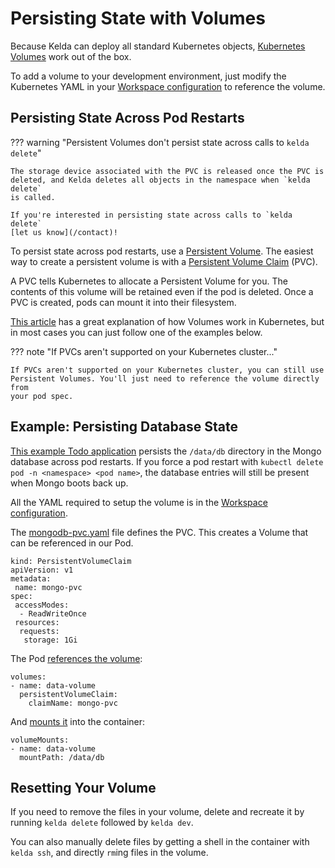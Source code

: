# Persisting State with Volumes

Because Kelda can deploy all standard Kubernetes objects, [Kubernetes
Volumes](https://kubernetes.io/docs/concepts/storage/volumes/) work out of the box.

To add a volume to your development environment, just modify the Kubernetes
YAML in your [Workspace
configuration](../../../reference/configuration/#workspace-configuration) to
reference the volume.

## Persisting State Across Pod Restarts

??? warning "Persistent Volumes don't persist state across calls to `kelda delete`"

    The storage device associated with the PVC is released once the PVC is
    deleted, and Kelda deletes all objects in the namespace when `kelda delete`
    is called.

    If you're interested in persisting state across calls to `kelda delete`
    [let us know](/contact)!

To persist state across pod restarts, use a [Persistent
Volume](https://kubernetes.io/docs/concepts/storage/persistent-volumes/). The
easiest way to create a persistent volume is with a [Persistent Volume
Claim](https://kubernetes.io/docs/concepts/storage/persistent-volumes/#persistentvolumeclaims) (PVC).

A PVC tells Kubernetes to allocate a Persistent Volume for you. The contents of
this volume will be retained even if the pod is deleted. Once a PVC is created,
pods can mount it into their filesystem.

[This article](https://portworx.com/basic-guide-kubernetes-storage/) has a
great explanation of how Volumes work in Kubernetes, but in most cases you can
just follow one of the examples below.

??? note "If PVCs aren't supported on your Kubernetes cluster..."

    If PVCs aren't supported on your Kubernetes cluster, you can still use
    Persistent Volumes. You'll just need to reference the volume directly from
    your pod spec.

## Example: Persisting Database State

[This example Todo
application](https://github.com/kelda-inc/examples/tree/master/node-todo-with-volumes)
persists the `/data/db` directory in the Mongo database across pod restarts. If
you force a pod restart with `kubectl delete pod -n <namespace> <pod name>`,
the database entries will still be present when Mongo boots back up.

All the YAML required to setup the volume is in the [Workspace configuration](https://github.com/kelda-inc/examples/tree/master/node-todo-with-volumes/kelda-workspace/mongodb).

The [mongodb-pvc.yaml](https://github.com/kelda-inc/examples/blob/master/node-todo-with-volumes/kelda-workspace/mongodb/mongodb-pvc.yaml)
file defines the PVC. This creates a Volume that can be referenced in our Pod.

    kind: PersistentVolumeClaim
    apiVersion: v1
    metadata:
     name: mongo-pvc
    spec:
     accessModes:
      - ReadWriteOnce
     resources:
      requests:
       storage: 1Gi

The Pod [references the
volume](https://github.com/kelda-inc/examples/blob/master/node-todo-with-volumes/kelda-workspace/mongodb/mongodb-statefulset.yaml#L31):

    volumes:
    - name: data-volume
      persistentVolumeClaim:
        claimName: mongo-pvc

And [mounts
it](https://github.com/kelda-inc/examples/blob/master/node-todo-with-volumes/kelda-workspace/mongodb/mongodb-statefulset.yaml#L25)
into the container:

    volumeMounts:
    - name: data-volume
      mountPath: /data/db

## Resetting Your Volume

If you need to remove the files in your volume, delete and recreate it by
running `kelda delete` followed by `kelda dev`.

You can also manually delete files by getting a shell in the container with
`kelda ssh`, and directly `rm`ing files in the volume.

